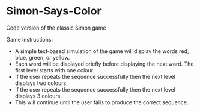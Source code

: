 # Simon-Says-Color
Code version of the classic Simon game

Game instructions: 
- A simple text-based simulation of the game will display the words red, blue, green, or yellow. 
- Each word will be displayed briefly before displaying the next word. The first level starts with one colour. 
- If the user repeats the sequence successfully then the next level displays two colours.
- If the user repeats the sequence successfully then the next level displays 3 colours. 
- This will continue until the user fails to produce the correct sequence. 
